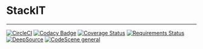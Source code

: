 # StackIT

---

[![CircleCI](https://circleci.com/gh/PrynsTag/stackit/tree/develop.svg?style=svg&circle-token=2a87103fc8fcf4f29dfbdbf97c6d4d18005016e8)](https://circleci.com/gh/PrynsTag/stackit/tree/develop)
[![Codacy Badge](https://app.codacy.com/project/badge/Grade/60db59a7efbe497da0cf7b9edbeee3f8)](https://www.codacy.com?utm_source=github.com&amp;utm_medium=referral&amp;utm_content=PrynsTag/stackit&amp;utm_campaign=Badge_Grade)
[![Coverage Status](https://coveralls.io/repos/github/PrynsTag/stackit/badge.svg?branch=develop&t=Phpijb)](https://coveralls.io/github/PrynsTag/stackit?branch=develop)
[![Requirements Status](https://requires.io/github/PrynsTag/stackit/requirements.svg?branch=deepsource-transform-fc5bc88e)](https://requires.io/github/PrynsTag/stackit/requirements/?branch=deepsource-transform-fc5bc88e)
[![DeepSource](https://deepsource.io/gh/PrynsTag/stackit.svg/?label=active+issues&show_trend=true&token=CFsOTFsaGar4z89Zgh3CtDtL)](https://deepsource.io/gh/PrynsTag/stackit/?ref=repository-badge)
[![CodeScene general](https://codescene.io/images/analyzed-by-codescene-badge.svg)](https://codescene.io/projects/17511)
